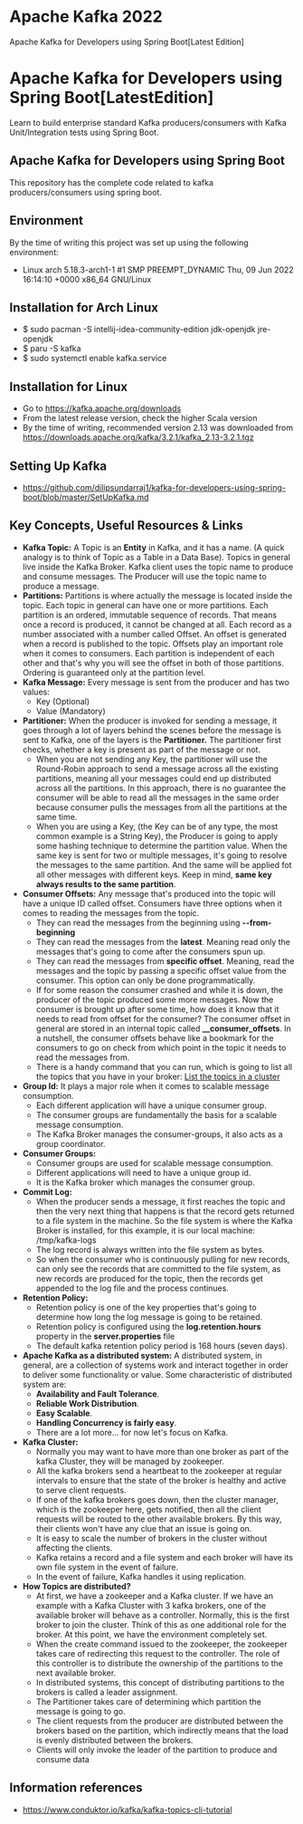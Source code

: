 # Apache Kafka 2022

Apache Kafka for Developers using Spring Boot[Latest Edition]


# Apache Kafka for Developers using Spring Boot[LatestEdition]

Learn to build enterprise standard Kafka producers/consumers with Kafka Unit/Integration tests using Spring Boot.

## Apache Kafka for Developers using Spring Boot
This repository has the complete code related to kafka producers/consumers using spring boot.

## Environment

By the time of writing this project was set up using the following environment: 
- Linux arch 5.18.3-arch1-1 #1 SMP PREEMPT_DYNAMIC Thu, 09 Jun 2022 16:14:10 +0000 x86_64 GNU/Linux

## Installation for Arch Linux
- $ sudo pacman -S intellij-idea-community-edition jdk-openjdk jre-openjdk
- $ paru -S kafka
- $ sudo systemctl enable kafka.service

## Installation for Linux
- Go to https://kafka.apache.org/downloads
- From the latest release version, check the higher Scala version
- By the time of writing, recommended version 2.13 was downloaded from https://downloads.apache.org/kafka/3.2.1/kafka_2.13-3.2.1.tgz

## Setting Up Kafka
- https://github.com/dilipsundarraj1/kafka-for-developers-using-spring-boot/blob/master/SetUpKafka.md

## Key Concepts, Useful Resources & Links

- **Kafka Topic:** A Topic is an **Entity** in Kafka, and it has a name. (A quick analogy is to think of Topic as a Table in a Data Base). Topics in general live inside the Kafka Broker. Kafka client uses the topic name to produce and consume messages. The Producer will use the topic name to produce a message.
- **Partitions:** Partitions is where actually the message is located inside the topic. Each topic in general can have one or more partitions. Each partition is an ordered, immutable sequence of records. That means once a record is produced, it cannot be changed at all. Each record as a number associated with a number called Offset. An offset is generated when a record is published to the topic. Offsets play an important role when it comes to consumers. Each partition is independent of each other and that's why you will see the offset in both of those partitions. Ordering is guaranteed only at the partition level.
- **Kafka Message:** Every message is sent from the producer and has two values:
  - Key (Optional)
  - Value (Mandatory)
- **Partitioner:** When the producer is invoked for sending a message, it goes through a lot of layers behind the scenes before the message is sent to Kafka, one of the layers is the **Partitioner.** The partitioner first checks, whether a key is present as part of the message or not. 
  - When you are not sending any Key, the partitioner will use the Round-Robin approach to send a message across all the existing partitions, meaning all your messages could end up distributed across all the partitions. In this approach, there is no guarantee the consumer will be able to read all the messages in the same order because consumer pulls the messages from all the partitions at the same time.
  - When you are using a Key, (the Key can be of any type, the most common example is a String Key), the Producer is going to apply some hashing technique to determine the partition value. When the same key is sent for two or multiple messages, it's going to resolve the messages to the same partition. And the same will be applied fot all other messages with different keys. Keep in mind, **same key always results to the same partition**.
- **Consumer Offsets:** Any message that's produced into the topic will have a unique ID called offset. Consumers have three options when it comes to reading the messages from the topic.
  - They can read the messages from the beginning using **--from-beginning**
  - They can read the messages from the **latest**. Meaning read only the messages that's going to come after the consumers spun up.
  - They can read the messages from **specific offset**. Meaning, read the messages and the topic by passing a specific offset value from the consumer. This option can only be done programmatically.
  - If for some reason the consumer crashed and while it is down, the producer of the topic produced some more messages. Now the consumer is brought up after some time, how does it know that it needs to read from offset for the consumer? The consumer offset in general are stored in an internal topic called **__consumer_offsets**. In a nutshell, the consumer offsets behave like a bookmark for the consumers to go on check from which point in the topic it needs to read the messages from.
  - There is a handy command that you can run, which is going to list all the topics that you have in your broker: [List the topics in a cluster](./SetUpKafka.md#list-the-topics-in-a-cluster)
- **Group Id:** It plays a major role when it comes to scalable message consumption.
  - Each different application will have a unique consumer group.
  - The consumer groups are fundamentally the basis for a scalable message consumption.
  - The Kafka Broker manages the consumer-groups, it also acts as a group coordinator.
- **Consumer Groups:**
  - Consumer groups are used for scalable message consumption.
  - Different applications will need to have a unique group id.
  - It is the Kafka broker which manages the consumer group.
- **Commit Log:**
  - When the producer sends a message, it first reaches the topic and then the very next thing that happens is that the record gets returned to a file system in the machine. So the file system is where the Kafka Broker is installed, for this example, it is our local machine: /tmp/kafka-logs
  - The log record is always written into the file system as bytes.
  - So when the consumer who is continuously pulling for new records, can only see the records that are committed to the file system, as new records are produced for the topic, then the records get appended to the log file and the process continues.
- **Retention Policy:**
  - Retention policy is one of the key properties that's going to determine how long the log message is going to be retained.
  - Retention policy is configured using the **log.retention.hours** property in the **server.properties** file
  - The default kafka retention policy period is 168 hours (seven days).
- **Apache Kafka as a distributed system:** A distributed system, in general, are a collection of systems work and interact together in order to deliver some functionality or value. Some characteristic of distributed system are:
  - **Availability and Fault Tolerance**.
  - **Reliable Work Distribution**.
  - **Easy Scalable**.
  - **Handling Concurrency is fairly easy**.
  - There are a lot more... for now let's focus on Kafka. 
- **Kafka Cluster:** 
  - Normally you may want to have more than one broker as part of the kafka Cluster, they will be managed by zookeeper.
  - All the kafka brokers send a heartbeat to the zookeeper at regular intervals to ensure that the state of the broker is healthy and active to serve client requests.
  - If one of the kafka brokers goes down, then the cluster manager, which is the zookeeper here, gets notified, then all the client requests will be routed to the other available brokers. By this way, their clients won't have any clue that an issue is going on.
  - It is easy to scale the number of brokers in the cluster without affecting the clients.
  - Kafka retains a record and a file system and each broker will have its own file system in the event of failure.
  - In the event of failure, Kafka handles it using replication.
- **How Topics are distributed?**
  - At first, we have a zookeeper and a Kafka cluster. If we have an example with a Kafka Cluster with 3 kafka brokers, one of the available broker will behave as a controller. Normally, this is the first broker to join the cluster. Think of this as one additional role for the broker. At this point, we have the environment completely set.
  - When the create command issued to the zookeeper, the zookeeper takes care of redirecting this request to the controller. The role of this controller is to distribute the ownership of the partitions to the next available broker.
  - In distributed systems, this concept of distributing partitions to the brokers is called a leader assignment.
  - The Partitioner takes care of determining which partition the message is going to go.
  - The client requests from the producer are distributed between the brokers based on the partition, which indirectly means that the load is evenly distributed between the brokers.
  - Clients will only invoke the leader of the partition to produce and consume data


## Information references
- https://www.conduktor.io/kafka/kafka-topics-cli-tutorial